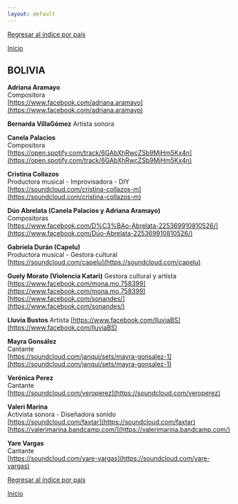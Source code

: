 ```yaml
---
layout: default
---
```


[Regresar al índice por país](./basededatos.html)  

[Inicio](./)  



## BOLIVIA  

__Adriana Aramayo__  
Compositora  
[https://www.facebook.com/adriana.aramayo](https://www.facebook.com/adriana.aramayo)

__Bernarda VillaGómez__
Artista sonora

__Canela Palacios__  
Compositora  
[https://open.spotify.com/track/6GAbXhRwcZSb9MjHm5Kx4n](https://open.spotify.com/track/6GAbXhRwcZSb9MjHm5Kx4n)

__Cristina Collazos__  
Productora musical - Improvisadora - DIY  
[https://soundcloud.com/cristina-collazos-m](https://soundcloud.com/cristina-collazos-m)

__Dúo Abrelata (Canela Palacios y Adriana Aramayo)__  
Compositoras  
[https://www.facebook.com/D%C3%BAo-Abrelata-225369910810526/](https://www.facebook.com/Dúo-Abrelata-225369910810526/) 

__Gabriela Durán (Capelu)__  
Productora musical - Gestora cultural  
[https://soundcloud.com/capelu](https://soundcloud.com/capelu)  

__Guely Morato (Violencia Katari)__
Gestora cultural y artista
[https://www.facebook.com/mona.mo.758399](https://www.facebook.com/mona.mo.758399) 
[https://www.facebook.com/sonandes/](https://www.facebook.com/sonandes/)

__Lluvia Bustos__
Artista
[https://www.facebook.com/lluviaBS](https://www.facebook.com/lluviaBS)

__Mayra Gonsález__  
Cantante  
[https://soundcloud.com/janqui/sets/mayra-gonsalez-1](https://soundcloud.com/janqui/sets/mayra-gonsalez-1)

__Verónica Perez__  
Cantante  
[https://soundcloud.com/veroperez](https://soundcloud.com/veroperez)  

__Valeri Marina__  
Activista sonora - Diseñadora sonido  
[https://soundcloud.com/faxtar](https://soundcloud.com/faxtar)  
[https://valerimarina.bandcamp.com/](https://valerimarina.bandcamp.com/)

__Yare Vargas__  
Cantante  
[https://soundcloud.com/yare-vargas](https://soundcloud.com/yare-vargas)  


[Regresar al índice por país](./basededatos.html)  

[Inicio](./)  

